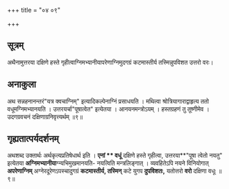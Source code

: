 +++
title = "०४ ०९"

+++
## सूत्रम्
अथैनामुत्तरया दक्षिणे हस्ते गृहीत्वाग्निमभ्यानीयापरेणाग्निमुदगग्रं कटमास्तीर्य तस्मिन्नुपविशत उत्तरो वरः।

## अनाकुला
अथ सन्नहनानन्तरं"यत्र क्वचाग्निम्" इत्यादिकल्पेनाग्निं प्रसाधयति ।
मथित्वा श्रोत्रियागाराद्वाहृत्य ततो वधूमग्निमभ्यानयति ।
उत्तरयर्चा"पूषात्वेत" इत्येतया ।
आनयनमन्त्रोऽयम् ।
हस्तग्रहणं तु तूष्णीमेव ।
उदगग्रवचनं दक्षिणाग्रनिवृत्त्यर्थम् ॥९॥

## गृह्यतात्पर्यदर्शनम्
अथशब्द उक्तार्थः अर्थकृत्यप्रतिषेधार्थ इति ।
**एनां ** वधूं** दक्षिणे हस्ते गृहीत्वा, उत्तरया**"पूषा त्वेतो नयतु" इत्येतया
**अग्निमभ्यानीया**ग्न्यभिमुखमानयति- नयत्विति मन्त्रलिङ्गात् ।
व्यवहितेऽपि नयने विनियोगात् **अपरेणाग्निम्** अग्नेरदूरेणऽपस्चादुगग्रं **कटमास्तीर्य, तस्मिन्** कटे युगप **दुपविशतः,** यतोत्तरो **वरो** दक्षिणा वधूः ॥९॥
